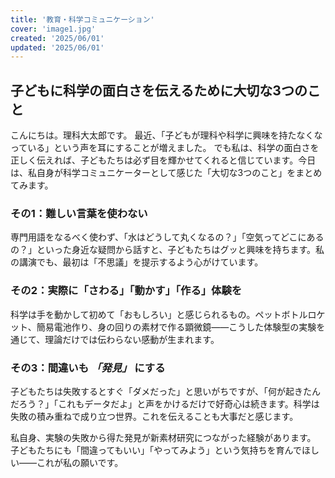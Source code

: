 ```yaml
---
title: '教育・科学コミュニケーション'
cover: 'image1.jpg'
created: '2025/06/01'
updated: '2025/06/01'
---
```


## 子どもに科学の面白さを伝えるために大切な3つのこと

こんにちは。理科大太郎です。
最近、「子どもが理科や科学に興味を持たなくなっている」という声を耳にすることが増えました。
でも私は、科学の面白さを正しく伝えれば、子どもたちは必ず目を輝かせてくれると信じています。今日は、私自身が科学コミュニケーターとして感じた「大切な3つのこと」をまとめてみます。

### その1：難しい言葉を使わない
専門用語をなるべく使わず、「水はどうして丸くなるの？」「空気ってどこにあるの？」といった身近な疑問から話すと、子どもたちはグッと興味を持ちます。私の講演でも、最初は「不思議」を提示するよう心がけています。

### その2：実際に「さわる」「動かす」「作る」体験を
科学は手を動かして初めて「おもしろい」と感じられるもの。ペットボトルロケット、簡易電池作り、身の回りの素材で作る顕微鏡——こうした体験型の実験を通じて、理論だけでは伝わらない感動が生まれます。

### その3：間違いも *「発見」* にする
子どもたちは失敗するとすぐ「ダメだった」と思いがちですが、「何が起きたんだろう？」「これもデータだよ」と声をかけるだけで好奇心は続きます。科学は失敗の積み重ねで成り立つ世界。これを伝えることも大事だと感じます。

私自身、実験の失敗から得た発見が新素材研究につながった経験があります。
子どもたちにも「間違ってもいい」「やってみよう」という気持ちを育んでほしい——これが私の願いです。